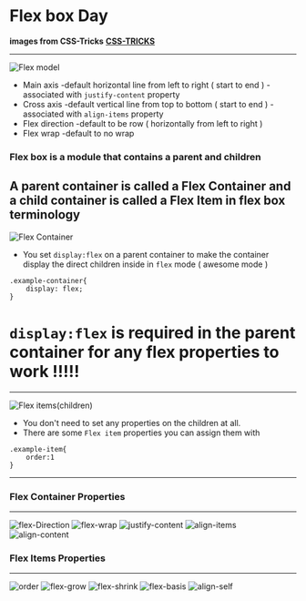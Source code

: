 # Flex box Day

**images from CSS-Tricks**
**[CSS-TRICKS](https://css-tricks.com/snippets/css/a-guide-to-flexbox/)**

---

![Flex model](https://i.imgur.com/uxQI7sl.png)

- Main axis
  -default horizontal line from left to right ( start to end )
  -associated with `justify-content` property
- Cross axis
  -default vertical line from top to bottom ( start to end )
  -associated with `align-items` property
- Flex direction
  -default to be row ( horizontally from left to right )
- Flex wrap
  -default to no wrap

### Flex box is a module that contains a parent and children

## **A parent container is called a Flex Container and a child container is called a Flex Item in flex box terminology**

![Flex Container](https://i.imgur.com/efZUy5A.png)

- You set `display:flex` on a parent container to make the container display the direct children inside in `flex` mode ( awesome mode )

```
.example-container{
    display: flex;
}
```

# `display:flex` is required in the parent container for any flex properties to work !!!!!

---

![Flex items(children)](https://i.imgur.com/eo5ieKO.png)

- You don't need to set any properties on the children at all.
- There are some `Flex item` properties you can assign them with

```
.example-item{
    order:1
}
```

---

### Flex Container Properties

---

![flex-Direction](https://i.imgur.com/e1or6BC.png)
![flex-wrap](https://i.imgur.com/D88Qr25.png)
![justify-content](https://i.imgur.com/UgKYK8H.png)
![align-items](https://i.imgur.com/bh71b5a.png)
![align-content](https://i.imgur.com/yxcsUWK.png)

### Flex Items Properties

---

![order](https://i.imgur.com/QsmhQ7f.png)
![flex-grow](https://i.imgur.com/2Up8yP6.png)
![flex-shrink](https://i.imgur.com/Yd2EaEf.png)
![flex-basis](https://i.imgur.com/0fS3qy9.png)
![align-self](https://i.imgur.com/5HFy34z.png)
